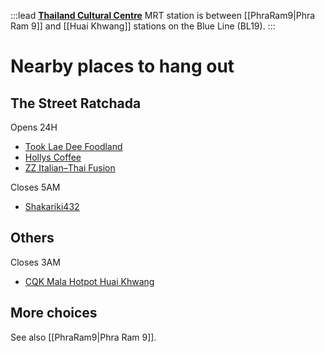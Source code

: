 :::lead
**[Thailand Cultural Centre](https://metro.bemplc.co.th/Line-Maps?Line=1&Station=19)** MRT station is between [[PhraRam9|Phra Ram 9]] and [[Huai Khwang]] stations on the Blue Line (BL19).
:::

# Nearby places to hang out

## The Street Ratchada

Opens 24H

- [Took Lae Dee Foodland](https://bingsu.js.org/#2018-08-17-typescript-1)
- [Hollys Coffee](https://bingsu.js.org/#2022-07-03-shit6)
- [ZZ Italian–​Thai Fusion](https://bingsu.js.org/#2018-06-01-tencent-10)

Closes 5AM

- [Shakariki432](https://bingsu.js.org/#2022-11-09-bkkjs17)

## Others

Closes 3AM

- [CQK Mala Hotpot Huai Khwang](https://bingsu.js.org/#2023-03-12-bangkok-open-hack-day)

## More choices

See also [[PhraRam9|Phra Ram 9]].
